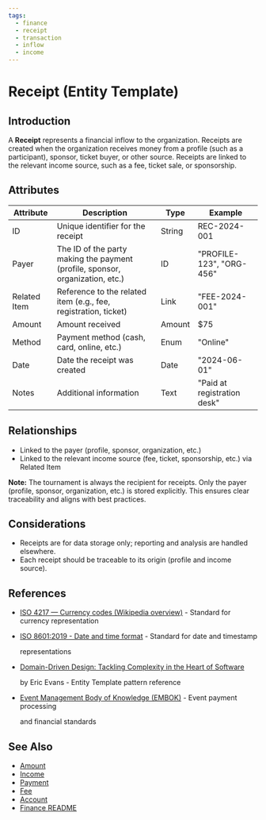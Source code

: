 ```yaml
---
tags:
  - finance
  - receipt
  - transaction
  - inflow
  - income
---
```


# Receipt (Entity Template)

## Introduction

A **Receipt** represents a financial inflow to the organization. Receipts are created when the organization receives
money from a profile (such as a participant), sponsor, ticket buyer, or other source. Receipts are linked to the
relevant income source, such as a fee, ticket sale, or sponsorship.

## Attributes

| Attribute    | Description                                                                   | Type   | Example                     |
| ------------ | ----------------------------------------------------------------------------- | ------ | --------------------------- |
| ID           | Unique identifier for the receipt                                             | String | REC-2024-001                |
| Payer        | The ID of the party making the payment (profile, sponsor, organization, etc.) | ID     | "PROFILE-123", "ORG-456"    |
| Related Item | Reference to the related item (e.g., fee, registration, ticket)               | Link   | "FEE-2024-001"              |
| Amount       | Amount received                                                               | Amount | $75                         |
| Method       | Payment method (cash, card, online, etc.)                                     | Enum   | "Online"                    |
| Date         | Date the receipt was created                                                  | Date   | "2024-06-01"                |
| Notes        | Additional information                                                        | Text   | "Paid at registration desk" |

## Relationships

- Linked to the payer (profile, sponsor, organization, etc.)
- Linked to the relevant income source (fee, ticket, sponsorship, etc.) via Related Item

**Note:** The tournament is always the recipient for receipts. Only the payer (profile, sponsor, organization, etc.) is
stored explicitly. This ensures clear traceability and aligns with best practices.

## Considerations

- Receipts are for data storage only; reporting and analysis are handled elsewhere.
- Each receipt should be traceable to its origin (profile and income source).

## References

- [ISO 4217 — Currency codes (Wikipedia overview)](https://en.wikipedia.org/wiki/ISO_4217) - Standard for currency representation
- [ISO 8601:2019 - Date and time format](https://www.iso.org/standard/70907.html) - Standard for date and timestamp

  representations

- [Domain-Driven Design: Tackling Complexity in the Heart of Software](https://www.amazon.com/Domain-Driven-Design-Tackling-Complexity-Software/dp/0321125215)

  by Eric Evans - Entity Template pattern reference

- [Event Management Body of Knowledge (EMBOK)](https://www.embok.org/index.php/embok-model) - Event payment processing

  and financial standards

## See Also

- [Amount](../finance/amount.md)
- [Income](../finance/income.md)
- [Payment](../finance/payment.md)
- [Fee](../finance/fee.md)
- [Account](../identity/account/account.md)
- [Finance README](../finance/README.md)
